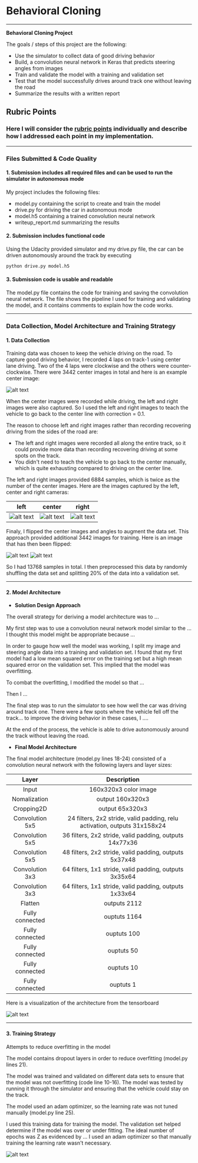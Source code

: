 # **Behavioral Cloning** 

---

**Behavioral Cloning Project**

The goals / steps of this project are the following:
* Use the simulator to collect data of good driving behavior
* Build, a convolution neural network in Keras that predicts steering angles from images
* Train and validate the model with a training and validation set
* Test that the model successfully drives around track one without leaving the road
* Summarize the results with a written report

[//]: # (Image References)

[image1]: ./images/graph.png "Model Visualization"
[image2]: ./images/center.jpg "center_image"
[image3]: ./images/left.jpg "left Image"
[image4]: ./images/center.jpg "center Image"
[image5]: ./images/right.jpg "right Image"
[image6]: ./images/center.jpg "center Image"
[image7]: ./images/center_flip.jpg "center flip Image"
[image8]: ./images/train_valid_loss.png "loss"

## Rubric Points
### Here I will consider the [rubric points](https://review.udacity.com/#!/rubrics/432/view) individually and describe how I addressed each point in my implementation.  

---
### Files Submitted & Code Quality

#### 1. Submission includes all required files and can be used to run the simulator in autonomous mode

My project includes the following files:
* model.py containing the script to create and train the model
* drive.py for driving the car in autonomous mode
* model.h5 containing a trained convolution neural network
* writeup_report.md summarizing the results

#### 2. Submission includes functional code
Using the Udacity provided simulator and my drive.py file, the car can be driven autonomously around the track by executing 
```sh
python drive.py model.h5
```

#### 3. Submission code is usable and readable

The model.py file contains the code for training and saving the convolution neural network. The file shows the pipeline I used for training and validating the model, and it contains comments to explain how the code works.

---

### Data Collection, Model Architecture and Training Strategy

#### 1. Data Collection

Training data was chosen to keep the vehicle driving on the road. To capture good driving behavior, I recorded 4 laps on track-1 using center lane driving. Two of the 4 laps were clockwise and the others were counter-clockwise. There were 3442 center images in total and here is an example center image:

![alt text][image2]

When the center images were recorded while driving, the left and right images were also captured. So I used the left and right images to teach the vehicle to go back to the center line with correction = 0.1. 

The reason to choose left and right images rather than recording recovering driving from the sides of the road are:
* The left and right images were recorded all along the entire track, so it could provide more data than recording recovering driving at some spots on the track.
* You didn't need to teach the vehicle to go back to the center manually, which is quite exhausting compared to driving on the center line.

The left and right images provided 6884 samples, which is twice as the number of the center images. Here are the images captured by the left, center and right cameras:

|left|center|right|
|-|-|-|
|![alt text][image3]|![alt text][image4]|![alt text][image5]|

Finaly, I flipped the center images and angles to augment the data set. This approach provided additional 3442 images for training. Here is an image that has then been flipped:

![alt text][image6]
![alt text][image7]

So I had 13768 samples in total. I then preprocessed this data by randomly shuffling the data set and splitting 20% of the data into a validation set. 

---

#### 2. Model Architecture

* **Solution Design Approach**

The overall strategy for deriving a model architecture was to ...

My first step was to use a convolution neural network model similar to the ... I thought this model might be appropriate because ...

In order to gauge how well the model was working, I split my image and steering angle data into a training and validation set. I found that my first model had a low mean squared error on the training set but a high mean squared error on the validation set. This implied that the model was overfitting. 

To combat the overfitting, I modified the model so that ...

Then I ... 

The final step was to run the simulator to see how well the car was driving around track one. There were a few spots where the vehicle fell off the track... to improve the driving behavior in these cases, I ....

At the end of the process, the vehicle is able to drive autonomously around the track without leaving the road.

* **Final Model Architecture**

The final model architecture (model.py lines 18-24) consisted of a convolution neural network with the following layers and layer sizes:

| Layer         		|     Description	        					| 
|:---------------------:|:---------------------------------------------:| 
| Input         		| 160x320x3 color image   							| 
| Nomalization                   |      output  160x320x3                          |
| Cropping2D   |   output 65x320x3  |
| Convolution 5x5     	| 24 filters, 2x2 stride, valid padding, relu activation, outputs 31x158x24 	|		
| Convolution 5x5	    | 36 filters, 2x2 stride, valid padding, outputs 14x77x36				|	
| Convolution 5x5	    | 48 filters, 2x2 stride, valid padding, outputs 5x37x48				|	
| Convolution 3x3	    | 64 filters, 1x1 stride, valid padding, outputs 3x35x64				|	
| Convolution 3x3	    | 64 filters, 1x1 stride, valid padding, outputs 1x33x64				|	
|Flatten |      outputs 2112           |
| Fully connected | ouptuts	1164|
| Fully connected | ouptuts	100	|
| Fully connected | ouptuts	50	|
| Fully connected | ouptuts	10	|
| Fully connected | ouptuts	1	|

Here is a visualization of the architecture from the tensorboard

![alt text][image1]


---

#### 3. Training Strategy
Attempts to reduce overfitting in the model

The model contains dropout layers in order to reduce overfitting (model.py lines 21). 

The model was trained and validated on different data sets to ensure that the model was not overfitting (code line 10-16). The model was tested by running it through the simulator and ensuring that the vehicle could stay on the track.

The model used an adam optimizer, so the learning rate was not tuned manually (model.py line 25).

I used this training data for training the model. The validation set helped determine if the model was over or under fitting. The ideal number of epochs was Z as evidenced by ... I used an adam optimizer so that manually training the learning rate wasn't necessary.

![alt text][image8]
